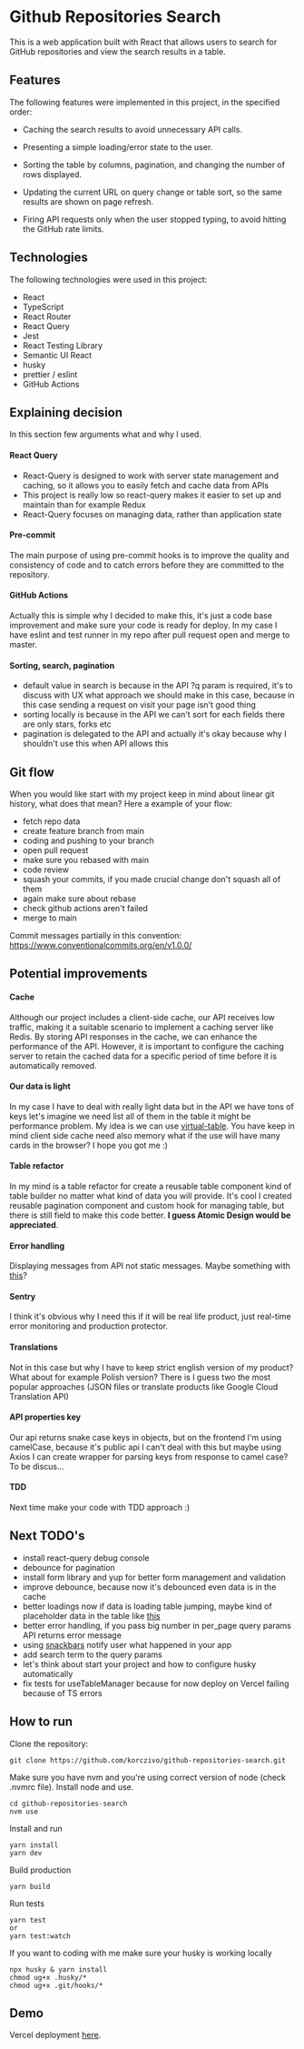 # Github Repositories Search

This is a web application built with React that allows users to search for GitHub repositories and view the search results in a table.

## Features
The following features were implemented in this project, in the specified order:

- Caching the search results to avoid unnecessary API calls.

- Presenting a simple loading/error state to the user.

- Sorting the table by columns, pagination, and changing the number of rows displayed.

- Updating the current URL on query change or table sort, so the same results are shown on page refresh.

- Firing API requests only when the user stopped typing, to avoid hitting the GitHub rate limits.

## Technologies
The following technologies were used in this project:

- React
- TypeScript
- React Router
- React Query
- Jest
- React Testing Library
- Semantic UI React
- husky
- prettier / eslint
- GitHub Actions

## Explaining decision

In this section few arguments what and why I used.

#### React Query

- React-Query is designed to work with server state management and caching, so it allows you to easily fetch and cache data from APIs
- This project is really low so react-query makes it easier to set up and maintain than for example Redux
- React-Query focuses on managing data, rather than application state

#### Pre-commit

The main purpose of using pre-commit hooks is to improve the quality and consistency of code and to catch errors before they are committed to the repository.

#### GitHub Actions

Actually this is simple why I decided to make this, it's just a code base improvement and make sure your code is ready for deploy. In my case I have eslint and test runner in my repo after pull request open and merge to master.

#### Sorting, search, pagination

- default value in search is because in the API ?q param is required, it's to discuss with UX what approach we should make in this case, because in this case sending a request on visit your page isn't good thing
- sorting locally is because in the API we can't sort for each fields there are only stars, forks etc
- pagination is delegated to the API and actually it's okay because why I shouldn't use this when API allows this

## Git flow 

When you would like start with my project keep in mind about linear git history, what does that mean? Here a example of your flow:

- fetch repo data
- create feature branch from main
- coding and pushing to your branch
- open pull request
- make sure you rebased with main
- code review 
- squash your commits, if you made crucial change don't squash all of them
- again make sure about rebase
- check github actions aren't failed
- merge to main

Commit messages partially in this convention: https://www.conventionalcommits.org/en/v1.0.0/

## Potential improvements

#### Cache

Although our project includes a client-side cache, our API receives low traffic, making it a suitable scenario to implement a caching server like Redis. By storing API responses in the cache, we can enhance the performance of the API. However, it is important to configure the caching server to retain the cached data for a specific period of time before it is automatically removed.

#### Our data is light

In my case I have to deal with really light data but in the API we have tons of keys let's imagine we need list all of them in the table it might be performance problem. My idea is we can use [virtual-table](https://codesandbox.io/s/github/tanstack/table/tree/main/examples/react/virtualized-rows?from-embed=&file=/src/main.tsx). You have keep in mind client side cache need also memory what if the use will have many cards in the browser? I hope you got me :) 

#### Table refactor

In my mind is a table refactor for create a reusable table component kind of table builder no matter what kind of data you will provide. It's cool I created reusable pagination component and custom hook for managing table, but there is still field to make this code better. <strong>I guess Atomic Design would be appreciated</strong>.  


#### Error handling 

Displaying messages from API not static messages. Maybe something with [this](https://www.npmjs.com/package/react-error-boundary)? 

#### Sentry

I think it's obvious why I need this if it will be real life product, just real-time error monitoring and production protector.

#### Translations

Not in this case but why I have to keep strict english version of my product? What about for example Polish version? There is I guess two the most popular approaches (JSON files or translate products like Google Cloud Translation API)

#### API properties key

Our api returns snake case keys in objects, but on the frontend I'm using camelCase, because it's public api I can't deal with this but maybe using Axios I can create wrapper for parsing keys from response to camel case? To be discus...

#### TDD

Next time make your code with TDD approach :)

## Next TODO's

- install react-query debug console
- debounce for pagination
- install form library and yup for better form management and validation
- improve debounce, because now it's debounced even data is in the cache
- better loadings now if data is loading table jumping, maybe kind of placeholder data in the table like [this](https://zalog.ro/placeholder-loading/) 
- better error handling, if you pass big number in per_page query params API returns error message
- using [snackbars](https://evandromacedo.github.io/react-simple-snackbar/) notify user what happened in your app
- add search term to the query params
- let's think about start your project and how to configure husky automatically
- fix tests for useTableManager because for now deploy on Vercel failing because of TS errors 

## How to run

Clone the repository:

```shell
git clone https://github.com/korczivo/github-repositories-search.git
```

Make sure you have nvm and you're using correct version of node (check .nvmrc file). Install node and use.

```shell
cd github-repositories-search
nvm use
```

Install and run

```shell
yarn install
yarn dev
```

Build production 
```shell
yarn build
```

Run tests
```shell
yarn test
or
yarn test:watch
```

If you want to coding with me make sure your husky is working locally
```shell
npx husky & yarn install
chmod ug+x .husky/*
chmod ug+x .git/hooks/*
```

## Demo

Vercel deployment [here](https://github-repositories-search-delta.vercel.app/).
